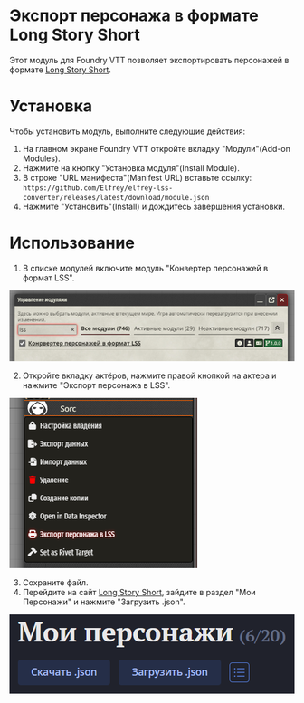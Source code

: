 # Экспорт персонажа в формате Long Story Short
Этот модуль для Foundry VTT позволяет экспортировать персонажей в формате [Long Story Short](https://longstoryshort.app/characters/list/).

# Установка
Чтобы установить модуль, выполните следующие действия:

1. На главном экране Foundry VTT откройте вкладку "Модули"(Add-on Modules).
2. Нажмите на кнопку "Установка модуля"(Install Module).
3. В строке "URL манифеста"(Manifest URL) вставьте ссылку: `https://github.com/Elfrey/elfrey-lss-converter/releases/latest/download/module.json`
4. Нажмите "Установить"(Install) и дождитесь завершения установки.
 
# Использование
1. В списке модулей включите модуль "Конвертер персонажей в формат LSS".

![img_1.png](img_1.png)

2. Откройте вкладку актёров, нажмите правой кнопкой на актера и нажмите "Экспорт персонажа в LSS".

![img.png](img.png)

3. Сохраните файл.
4. Перейдите на сайт [Long Story Short](https://longstoryshort.app/characters/list/), зайдите в раздел "Мои Персонажи" и нажмите "Загрузить .json".
 
![img_2.png](img_2.png)
